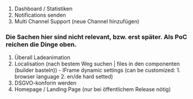 1. Dashboard / Statistiken
2. Notifications senden
3. Multi Channel Support (neue Channel hinzufügen)

### Die Sachen hier sind nicht relevant, bzw. erst später. Als PoC reichen die Dinge oben.

1. Überall Ladeanimation
2. Localisation (nach bestem Weg suchen | files in den componenten (builder basteln)) - IFrame dynamic settings (can be customized: 1. browser language 2. en/de hard setted)
3. DSGVO-konform werden
5. Homepage / Landing Page (nur bei öffentlichem Release nötig)